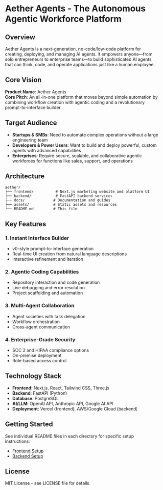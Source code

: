 # Aether Agents - The Autonomous Agentic Workforce Platform

## Overview

Aether Agents is a next-generation, no-code/low-code platform for creating, deploying, and managing AI agents. It empowers anyone—from solo entrepreneurs to enterprise teams—to build sophisticated AI agents that can think, code, and operate applications just like a human employee.

## Core Vision

**Product Name**: Aether Agents  
**Core Pitch**: An all-in-one platform that moves beyond simple automation by combining workflow creation with agentic coding and a revolutionary prompt-to-interface builder.

## Target Audience

- **Startups & SMBs**: Need to automate complex operations without a large engineering team
- **Developers & Power Users**: Want to build and deploy powerful, custom agents with advanced capabilities  
- **Enterprises**: Require secure, scalable, and collaborative agentic workforces for functions like sales, support, and operations

## Architecture

```
aether/
├── frontend/          # Next.js marketing website and platform UI
├── backend/           # FastAPI backend services
├── docs/             # Documentation and guides
├── assets/           # Static assets and resources
└── README.md         # This file
```

## Key Features

### 1. Instant Interface Builder
- v0-style prompt-to-interface generation
- Real-time UI creation from natural language descriptions
- Interactive refinement and iteration

### 2. Agentic Coding Capabilities
- Repository interaction and code generation
- Live debugging and error resolution
- Project scaffolding and automation

### 3. Multi-Agent Collaboration
- Agent societies with task delegation
- Workflow orchestration
- Cross-agent communication

### 4. Enterprise-Grade Security
- SOC 2 and HIPAA compliance options
- On-premise deployment
- Role-based access control

## Technology Stack

- **Frontend**: Next.js, React, Tailwind CSS, Three.js
- **Backend**: FastAPI (Python)
- **Database**: PostgreSQL
- **AI/LLM**: OpenAI API, Anthropic API, Google AI API
- **Deployment**: Vercel (frontend), AWS/Google Cloud (backend)

## Getting Started

See individual README files in each directory for specific setup instructions:
- [Frontend Setup](./frontend/README.md)
- [Backend Setup](./backend/README.md)

## License

MIT License - see LICENSE file for details.
